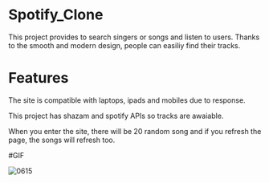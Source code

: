 # Spotify_Clone

This project provides to search singers or songs and listen to users. Thanks to the smooth and modern design, people can easiliy find their tracks.

# Features

The site is compatible with laptops, ipads and mobiles due to response.

This project has shazam and spotify APIs so tracks are awaiable.

When you enter the site, there will be 20 random song and if you refresh the page, the songs will refresh too.

#GIF

![0615](https://github.com/keremsakarya/Spotify_Clone/assets/164352221/67200ad9-cc51-4fe7-9902-c1d7499e920e)
